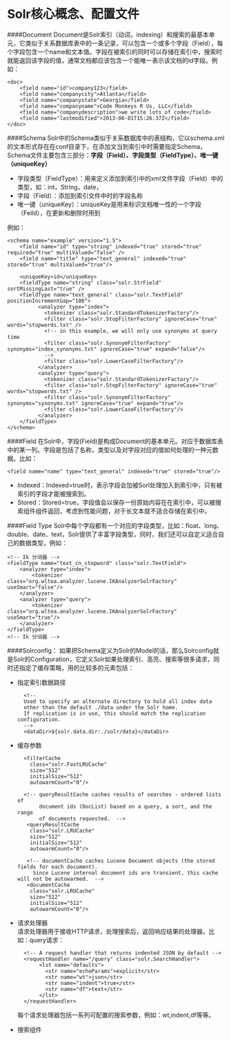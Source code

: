 Solr核心概念、配置文件
=======================
####Document
Document是Solr索引（动词，indexing）和搜索的最基本单元，它类似于关系数据库表中的一条记录，可以包含一个或多个字段（Field），每个字段包含一个name和文本值。字段在被索引的同时可以存储在索引中，搜索时就能返回该字段的值，通常文档都应该包含一个能唯一表示该文档的id字段。例如：   

    <doc>
        <field name="id">company123</field>
        <field name="companycity">Atlanta</field>
        <field name="companystate">Georgia</field>
        <field name="companyname">Code Monkeys R Us, LLC</field>
        <field name="companydescription">we write lots of code</field>
        <field name="lastmodified">2013-06-01T15:26:37Z</field>
    </doc>
    


####Schema
Solr中的Schema类似于关系数据库中的表结构，它以schema.xml的文本形式存在在conf目录下，在添加文当到索引中时需要指定Schema，Schema文件主要包含三部分：**字段（Field）、字段类型（FieldType）、唯一键（uniqueKey）**    

* 字段类型（FieldType）：用来定义添加到索引中的xml文件字段（Field）中的类型，如：int，String，date，
* 字段（Field）：添加到索引文件中时的字段名称
* 唯一键（uniqueKey）：uniqueKey是用来标识文档唯一性的一个字段（Feild），在更新和删除时用到  
  
例如：  

    <schema name="example" version="1.5">
    	<field name="id" type="string" indexed="true" stored="true" required="true" multiValued="false" />
    	<field name="title" type="text_general" indexed="true" stored="true" multiValued="true"/>
    
    	<uniqueKey>id</uniqueKey>
    	<fieldType name="string" class="solr.StrField" sortMissingLast="true" />
    	<fieldType name="text_general" class="solr.TextField" positionIncrementGap="100">
    		  <analyzer type="index">
    			<tokenizer class="solr.StandardTokenizerFactory"/>
    			<filter class="solr.StopFilterFactory" ignoreCase="true" words="stopwords.txt" />
    			<!-- in this example, we will only use synonyms at query time
    			<filter class="solr.SynonymFilterFactory" synonyms="index_synonyms.txt" ignoreCase="true" expand="false"/>
    			-->
    			<filter class="solr.LowerCaseFilterFactory"/>
    		  </analyzer>
    		  <analyzer type="query">
    			<tokenizer class="solr.StandardTokenizerFactory"/>
    			<filter class="solr.StopFilterFactory" ignoreCase="true" words="stopwords.txt" />
    			<filter class="solr.SynonymFilterFactory" synonyms="synonyms.txt" ignoreCase="true" expand="true"/>
    			<filter class="solr.LowerCaseFilterFactory"/>
    		  </analyzer>
    	</fieldType>
    </schema>
####Field
在Solr中，字段(Field)是构成Document的基本单元。对应于数据库表中的某一列。字段是包括了名称，类型以及对字段对应的值如何处理的一种元数据。比如：   

    <field name="name" type="text_general" indexed="true" stored="true"/>

* Indexed：Indexed=true时，表示字段会加被Sorl处理加入到索引中，只有被索引的字段才能被搜索到。
* Stored：Stored=true，字段值会以保存一份原始内容在在索引中，可以被搜索组件组件返回，考虑到性能问题，对于长文本就不适合存储在索引中。

####Field Type
Solr中每个字段都有一个对应的字段类型，比如：float、long、double、date、text，Solr提供了丰富字段类型，同时，我们还可以自定义适合自己的数据类型，例如：  

    <!-- Ik 分词器 --> 
    <fieldType name="text_cn_stopword" class="solr.TextField">
        <analyzer type="index"> 
            <tokenizer class="org.wltea.analyzer.lucene.IKAnalyzerSolrFactory" useSmart="false"/>
        </analyzer>
        <analyzer type="query"> 
            <tokenizer class="org.wltea.analyzer.lucene.IKAnalyzerSolrFactory" useSmart="true"/>
        </analyzer>
    </fieldType>
    <!-- Ik 分词器 --> 

####Solrconfig：
如果把Schema定义为Solr的Model的话，那么Solrconfig就是Solr的Configuration，它定义Solr如果处理索引、高亮、搜索等很多请求，同时还指定了缓存策略，用的比较多的元素包括：  

* 指定索引数据路径

        <!-- 
        Used to specify an alternate directory to hold all index data
        other than the default ./data under the Solr home.
        If replication is in use, this should match the replication configuration. 
        -->
        <dataDir>${solr.data.dir:./solr/data}</dataDir>
    
* 缓存参数
        
        <filterCache
          class="solr.FastLRUCache"
          size="512"
          initialSize="512"
          autowarmCount="0"/>

        <!-- queryResultCache caches results of searches - ordered lists of
             document ids (DocList) based on a query, a sort, and the range
             of documents requested.  -->
         <queryResultCache
          class="solr.LRUCache"
          size="512"
          initialSize="512"
          autowarmCount="0"/>

         <!-- documentCache caches Lucene Document objects (the stored fields for each document).
           Since Lucene internal document ids are transient, this cache will not be autowarmed.  -->
         <documentCache
          class="solr.LRUCache"
          size="512"
          initialSize="512"
          autowarmCount="0"/>
* 请求处理器  
    请求处理器用于接收HTTP请求，处理搜索后，返回响应结果的处理器。比如：query请求：  
        
        <!-- A request handler that returns indented JSON by default -->
        <requestHandler name="/query" class="solr.SearchHandler">
             <lst name="defaults">
               <str name="echoParams">explicit</str>
               <str name="wt">json</str>
               <str name="indent">true</str>
               <str name="df">text</str>
             </lst>
        </requestHandler>
    每个请求处理器包括一系列可配置的搜索参数，例如：wt,indent,df等等。  

* 搜索组件
